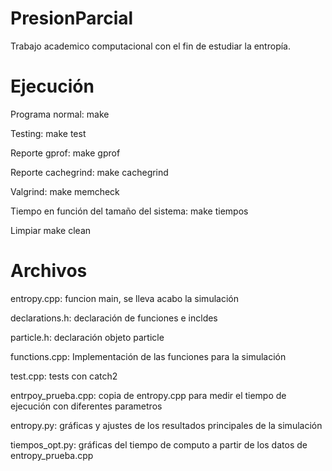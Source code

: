 # PresionParcial
Trabajo academico computacional con el fin de estudiar la entropía.

# Ejecución

Programa normal: 
  make
  
Testing:
  make test

Reporte gprof:
 make gprof

Reporte cachegrind:
  make cachegrind

Valgrind:
  make memcheck

Tiempo en función del tamaño del sistema:
  make tiempos

Limpiar
  make clean

# Archivos
entropy.cpp: 
  funcion main, se lleva acabo la simulación

declarations.h: 
  declaración de funciones e incldes

particle.h: 
  declaración objeto particle

functions.cpp: 
  Implementación de las funciones para la simulación

test.cpp: 
  tests con catch2

entrpoy_prueba.cpp: 
  copia de entropy.cpp para medir el tiempo de ejecución con diferentes parametros

entropy.py: 
  gráficas y ajustes de los resultados principales de la simulación

tiempos_opt.py:
  gráficas del tiempo de computo a partir de los datos de entropy_prueba.cpp

